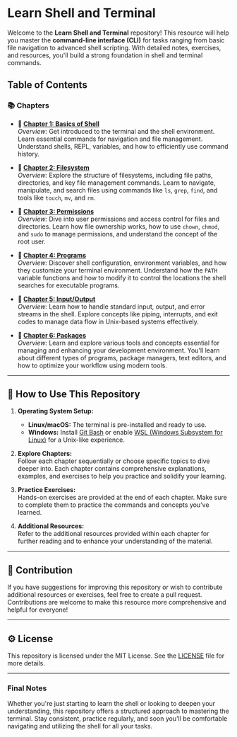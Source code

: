 # Learn Shell and Terminal

Welcome to the **Learn Shell and Terminal** repository! This resource will help you master the **command-line interface (CLI)** for tasks ranging from basic file navigation to advanced shell scripting. With detailed notes, exercises, and resources, you'll build a strong foundation in shell and terminal commands.

## Table of Contents

### 📚 **Chapters**

- **🔹 [Chapter 1: Basics of Shell](./chapters/chapter-1/README.md)**  
   _Overview:_ Get introduced to the terminal and the shell environment. Learn essential commands for navigation and file management. Understand shells, REPL, variables, and how to efficiently use command history.

- **🔹 [Chapter 2: Filesystem](./chapters/chapter-2/README.md)**  
   _Overview:_ Explore the structure of filesystems, including file paths, directories, and key file management commands. Learn to navigate, manipulate, and search files using commands like `ls`, `grep`, `find`, and tools like `touch`, `mv`, and `rm`.

- **🔹 [Chapter 3: Permissions](./chapters/chapter-3/README.md)**  
   _Overview:_ Dive into user permissions and access control for files and directories. Learn how file ownership works, how to use `chown`, `chmod`, and `sudo` to manage permissions, and understand the concept of the root user.

- **🔹 [Chapter 4: Programs](./chapters/chapter-4/README.md)**  
   _Overview:_ Discover shell configuration, environment variables, and how they customize your terminal environment. Understand how the `PATH` variable functions and how to modify it to control the locations the shell searches for executable programs.

- **🔹 [Chapter 5: Input/Output](./chapters/chapter-5/README.md)**  
   _Overview:_ Learn how to handle standard input, output, and error streams in the shell. Explore concepts like piping, interrupts, and exit codes to manage data flow in Unix-based systems effectively.

- **🔹 [Chapter 6: Packages](./chapters/chapter-6/README.md)**  
   _Overview:_ Learn and explore various tools and concepts essential for managing and enhancing your development environment. You'll learn about different types of programs, package managers, text editors, and how to optimize your workflow using modern tools.

---

## 🚀 How to Use This Repository

1. **Operating System Setup:**

   - **Linux/macOS:** The terminal is pre-installed and ready to use.
   - **Windows:** Install [Git Bash](https://gitforwindows.org/) or enable [WSL (Windows Subsystem for Linux)](https://docs.microsoft.com/en-us/windows/wsl/) for a Unix-like experience.

2. **Explore Chapters:**  
   Follow each chapter sequentially or choose specific topics to dive deeper into. Each chapter contains comprehensive explanations, examples, and exercises to help you practice and solidify your learning.

3. **Practice Exercises:**  
   Hands-on exercises are provided at the end of each chapter. Make sure to complete them to practice the commands and concepts you've learned.

4. **Additional Resources:**  
   Refer to the additional resources provided within each chapter for further reading and to enhance your understanding of the material.

---

## 📑 Contribution

If you have suggestions for improving this repository or wish to contribute additional resources or exercises, feel free to create a pull request. Contributions are welcome to make this resource more comprehensive and helpful for everyone!

---

## ⚙️ License

This repository is licensed under the MIT License. See the [LICENSE](https://github.com/rokib97/learn-shell-terminal/blob/main/LICENSE.txt) file for more details.

---

### Final Notes

Whether you're just starting to learn the shell or looking to deepen your understanding, this repository offers a structured approach to mastering the terminal. Stay consistent, practice regularly, and soon you'll be comfortable navigating and utilizing the shell for all your tasks.

